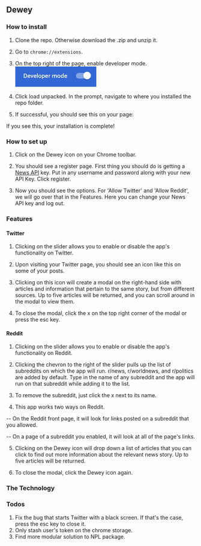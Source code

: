 ## Dewey
### How to install
1. Clone the repo. Otherwise download the .zip and unzip it.

2. Go to ```chrome://extensions```. 

3. On the top right of the page, enable developer mode. 
![enabledeveloper](/readmeimages/developermode.jpg)

4. Click load unpacked. In the prompt, navigate to where you installed the repo folder. 

5. If successful, you should see this on your page:

If you see this, your installation is complete! 

### How to set up
1. Click on the Dewey icon on your Chrome toolbar. 

2. You should see a register page. First thing you should do is getting a [News API](https://newsapi.org/) key. Put in any username
and password along with your new API Key. Click register. 

3. Now you should see the options. For 'Allow Twitter' and 'Allow Reddit', we will go over that in the Features.
Here you can change your News API key and log out. 

### Features

#### Twitter
1. Clicking on the slider allows you to enable or disable the app's functionality on Twitter. 

2. Upon visiting your Twitter page, you should see an icon like this on some of your posts. 

3. Clicking on this icon will create a modal on the right-hand side with articles and information that pertain to the same story,
   but from different sources. Up to five articles will be returned, and you can scroll around in the modal to view them. 
   
4. To close the modal, click the x on the top right corner of the modal or press the esc key. 

#### Reddit
1. Clicking on the slider allows you to enable or disable the app's functionality on Reddit. 

2. Clicking the chevron to the right of the slider pulls up the list of subreddits on which the app will run. 
   r/news, r/worldnews, and r/politics are added by default. 
   Type in the name of any subreddit and the app will run on that subreddit while adding it to the list. 
   
3. To remove the subreddit, just click the x next to its name. 

4. This app works two ways on Reddit.

-- On the Reddit front page, it will look for links posted on a subreddit that you allowed. 

-- On a page of a subreddit you enabled, it will look at all of the page's links.

5. Clicking on the Dewey icon will drop down a list of articles that you can click to find out more information about the relevant
   news story. Up to five articles will be returned. 
   
6. To close the modal, click the Dewey icon again. 

### The Technology

### Todos
1. Fix the bug that starts Twitter with a black screen. If that's the case, press the esc key to close it. 
2. Only stash user's token on the chrome storage. 
3. Find more modular solution to NPL package. 
